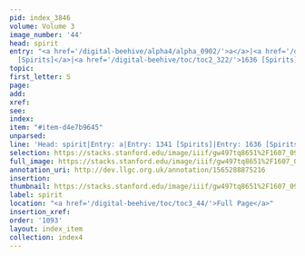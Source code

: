 ```yaml
---
pid: index_3846
volume: Volume 3
image_number: '44'
head: spirit
entry: "<a href='/digital-beehive/alpha4/alpha_0902/'>a</a>|<a href='/digital-beehive/toc/toc2_262/'>1341
  [Spirits]</a>|<a href='/digital-beehive/toc/toc2_322/'>1636 [Spirits]</a>"
topic: 
first_letter: S
page: 
add: 
xref: 
see: 
index: 
item: "#item-d4e7b9645"
unparsed: 
line: 'Head: spirit|Entry: a|Entry: 1341 [Spirits]|Entry: 1636 [Spirits]|#item-d4e7b9645'
selection: https://stacks.stanford.edu/image/iiif/gw497tq8651%2F1607_0987/1094,3338,647,125/full/0/default.jpg
full_image: https://stacks.stanford.edu/image/iiif/gw497tq8651%2F1607_0987/full/full/0/default.jpg
annotation_uri: http://dev.llgc.org.uk/annotation/1565288875216
insertion: 
thumbnail: https://stacks.stanford.edu/image/iiif/gw497tq8651%2F1607_0987/1094,3338,647,125/150,/0/default.jpg
label: spirit
location: "<a href='/digital-beehive/toc/toc3_44/'>Full Page</a>"
insertion_xref: 
order: '1093'
layout: index_item
collection: index4
---
```

